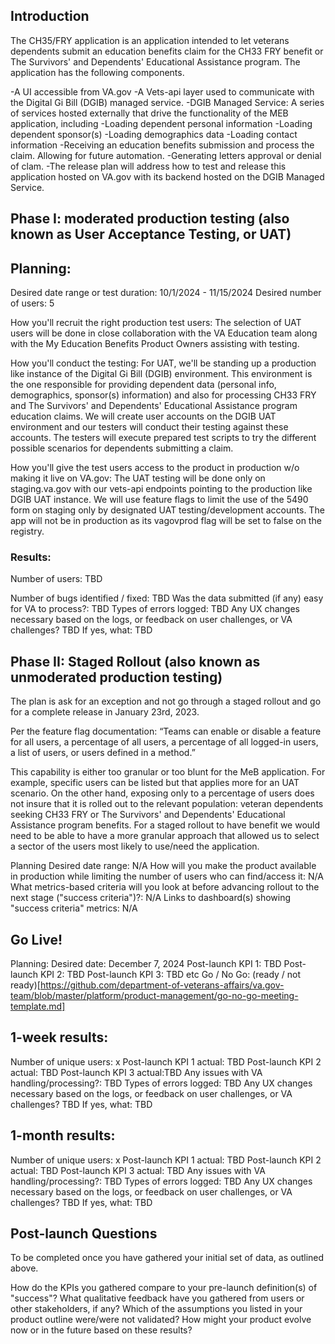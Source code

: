 ## Introduction

The CH35/FRY application is an application intended to let veterans dependents submit an education benefits claim for the CH33 FRY benefit or The Survivors' and Dependents' Educational Assistance program.
The application has the following components.

-A UI accessible from VA.gov
-A Vets-api layer used to communicate with the Digital Gi Bill (DGIB) managed service.
-DGIB Managed Service: A series of services hosted externally that drive the functionality of the MEB application, including
  -Loading dependent personal information
  -Loading dependent sponsor(s)
  -Loading demographics data
  -Loading contact information
  -Receiving an education benefits submission and process the claim.  Allowing for future automation.
  -Generating letters approval or denial of clam.
  -The release plan will address how to test and release this application hosted on VA.gov with its backend hosted on the DGIB Managed Service.

## Phase I: moderated production testing (also known as User Acceptance Testing, or UAT)

## Planning:
Desired date range or test duration: 10/1/2024 - 11/15/2024
Desired number of users: 5

How you'll recruit the right production test users: The selection of UAT users will be done in close collaboration with the VA Education team along with the My Education Benefits Product Owners assisting with testing.

How you'll conduct the testing: For UAT, we'll be standing up a production like instance of the Digital Gi Bill (DGIB) environment. This environment is the one responsible for providing dependent data (personal info, demographics, sponsor(s) information) and also for processing CH33 FRY and The Survivors' and Dependents' Educational Assistance program education claims. We will create user accounts on the DGIB UAT environment and our testers will conduct their testing against these accounts. The testers will execute prepared test scripts to try the different possible scenarios for dependents submitting a claim.

How you'll give the test users access to the product in production w/o making it live on VA.gov: The UAT testing will be done only on staging.va.gov with our vets-api endpoints pointing to the production like DGIB UAT instance. We will use feature flags to limit the use of the 5490 form on staging only by designated UAT testing/development accounts. The app will not be in production as its vagovprod flag will be set to false on the registry.

### Results:

Number of users: TBD

Number of bugs identified / fixed: TBD
Was the data submitted (if any) easy for VA to process?: TBD
Types of errors logged: TBD
Any UX changes necessary based on the logs, or feedback on user challenges, or VA challenges? TBD
If yes, what: TBD


## Phase II: Staged Rollout (also known as unmoderated production testing)
The plan is ask for an exception and not go through a staged rollout and go for a complete release in January 23rd, 2023.

Per the feature flag documentation: “Teams can enable or disable a feature for all users, a percentage of all users, a percentage of all logged-in users, a list of users, or users defined in a method.”

This capability is either too granular or too blunt for the MeB application. For example, specific users can be listed but that applies more for an UAT scenario. On the other hand, exposing only to a percentage of users does not insure that it is rolled out to the relevant population: veteran dependents seeking CH33 FRY or The Survivors' and Dependents' Educational Assistance program benefits. For a staged rollout to have benefit we would need to be able to have a more granular approach that allowed us to select a sector of the users most likely to use/need the application.

Planning
Desired date range: N/A
How will you make the product available in production while limiting the number of users who can find/access it: N/A
What metrics-based criteria will you look at before advancing rollout to the next stage ("success criteria")?: N/A
Links to dashboard(s) showing "success criteria" metrics: N/A


## Go Live!
Planning:
Desired date: December 7, 2024
Post-launch KPI 1: TBD
Post-launch KPI 2: TBD
Post-launch KPI 3: TBD
etc
Go / No Go: (ready / not ready)[https://github.com/department-of-veterans-affairs/va.gov-team/blob/master/platform/product-management/go-no-go-meeting-template.md]

## 1-week results:
Number of unique users: x
Post-launch KPI 1 actual: TBD
Post-launch KPI 2 actual: TBD
Post-launch KPI 3 actual:TBD
Any issues with VA handling/processing?: TBD
Types of errors logged: TBD
Any UX changes necessary based on the logs, or feedback on user challenges, or VA challenges? TBD
If yes, what: TBD

## 1-month results:
Number of unique users: x
Post-launch KPI 1 actual: TBD
Post-launch KPI 2 actual: TBD
Post-launch KPI 3 actual: TBD
Any issues with VA handling/processing?: TBD
Types of errors logged: TBD
Any UX changes necessary based on the logs, or feedback on user challenges, or VA challenges? TBD
If yes, what: TBD


## Post-launch Questions
To be completed once you have gathered your initial set of data, as outlined above.

How do the KPIs you gathered compare to your pre-launch definition(s) of "success"?
What qualitative feedback have you gathered from users or other stakeholders, if any?
Which of the assumptions you listed in your product outline were/were not validated?
How might your product evolve now or in the future based on these results?
